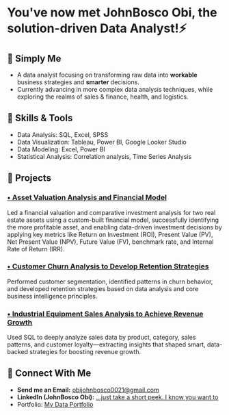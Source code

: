 # You've now met JohnBosco Obi, the solution-driven Data Analyst!⚡

## 🌟 Simply Me
  - A data analyst focusing on transforming raw data into **workable** business strategies and **smarter** decisions. 
  - Currently advancing in more complex data analysis techniques, while exploring the realms of sales & finance, health, and logistics.

## 🔧 Skills & Tools
 - Data Analysis: SQL, Excel, SPSS
 - Data Visualization: Tableau, Power BI, Google Looker Studio
 - Data Modeling: Excel, Power BI
 - Statistical Analysis: Correlation analysis, Time Series Analysis

## 🚀 Projects
### [• Asset Valuation Analysis and Financial Model](https://github.com/JB-Obi/Asset_Valuation_Analysis_and_Financial_Model)
Led a financial valuation and comparative investment analysis for two real estate assets using a custom-built financial model, successfully identifying the more profitable asset, and enabling data-driven investment decisions by applying key metrics like Return on Investment (ROI), Present Value (PV), Net Present Value (NPV), Future Value (FV), benchmark rate, and Internal Rate of Return (IRR). 

### [•  Customer Churn Analysis to Develop Retention Strategies](https://github.com/JB-Obi/Customer_Churn_Analysis)
Performed customer segmentation, identified patterns in churn behavior, and developed retention strategies based on data analysis and core business intelligence principles.

### [• Industrial Equipment Sales Analysis to Achieve Revenue Growth](https://github.com/JB-Obi/Industrial_Equipment_Sales_Analysis)
Used SQL to deeply analyze sales data by product, category, sales patterns, and customer loyalty—extracting insights that shaped smart, data-backed strategies for boosting revenue growth.

<!--
**Gracefullcst/Gracefullcst** is a ✨ _special_ ✨ repository because its `README.md` (this file) appears on your GitHub profile.

Here are some ideas to get you started:

- 🔭 I’m currently working on ...
- 🌱 I’m currently learning ...
- 👯 I’m looking to collaborate on ...
- 🤔 I’m looking for help with ...
- 💬 Ask me about ...
- 📫 How to reach me: ...
- 😄 Pronouns: ...
- ⚡ Fun fact: ...
-->

## 🤝 Connect With Me
 - **Send me an Email:** obijohnbosco0021@gmail.com
 - **LinkedIn (JohnBosco Obi):** [...just take a short peek. I know you want to](https://www.linkedin.com/in/johnbosco-jb-obi)
 - Portfolio: [My Data Portfolio](https://github.com/JB-Obi/Data_Analysis_Portfolio)
